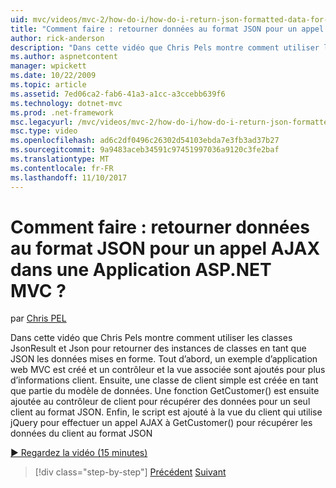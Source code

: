 ```yaml
---
uid: mvc/videos/mvc-2/how-do-i/how-do-i-return-json-formatted-data-for-an-ajax-call-in-an-aspnet-mvc-web-application
title: "Comment faire : retourner données au format JSON pour un appel AJAX dans une Application ASP.NET MVC ? | Microsoft Docs"
author: rick-anderson
description: "Dans cette vidéo que Chris Pels montre comment utiliser les classes JsonResult et Json pour retourner des instances de classes en tant que JSON les données mises en forme. Tout d’abord, un échantillon MVC web écr..."
ms.author: aspnetcontent
manager: wpickett
ms.date: 10/22/2009
ms.topic: article
ms.assetid: 7ed06ca2-fab6-41a3-a1cc-a3ccebb639f6
ms.technology: dotnet-mvc
ms.prod: .net-framework
msc.legacyurl: /mvc/videos/mvc-2/how-do-i/how-do-i-return-json-formatted-data-for-an-ajax-call-in-an-aspnet-mvc-web-application
msc.type: video
ms.openlocfilehash: ad6c2df0496c26302d54103ebda7e3fb3ad37b27
ms.sourcegitcommit: 9a9483aceb34591c97451997036a9120c3fe2baf
ms.translationtype: MT
ms.contentlocale: fr-FR
ms.lasthandoff: 11/10/2017
---
```

<a name="how-do-i-return-json-formatted-data-for-an-ajax-call-in-an-aspnet-mvc-web-application"></a>Comment faire : retourner données au format JSON pour un appel AJAX dans une Application ASP.NET MVC ?
====================
par [Chris PEL](https://twitter.com/chrispels)

Dans cette vidéo que Chris Pels montre comment utiliser les classes JsonResult et Json pour retourner des instances de classes en tant que JSON les données mises en forme. Tout d’abord, un exemple d’application web MVC est créé et un contrôleur et la vue associée sont ajoutés pour plus d’informations client. Ensuite, une classe de client simple est créée en tant que partie du modèle de données. Une fonction GetCustomer() est ensuite ajoutée au contrôleur de client pour récupérer des données pour un seul client au format JSON. Enfin, le script est ajouté à la vue du client qui utilise jQuery pour effectuer un appel AJAX à GetCustomer() pour récupérer les données du client au format JSON

[&#9654; Regardez la vidéo (15 minutes)](https://channel9.msdn.com/Blogs/ASP-NET-Site-Videos/how-do-i-return-json-formatted-data-for-an-ajax-call-in-an-aspnet-mvc-web-application)

>[!div class="step-by-step"]
[Précédent](aspnet-mvc-how-10-minute-technical-video-for-developers.md)
[Suivant](how-do-i-work-with-data-in-aspnet-mvc-partial-views.md)
